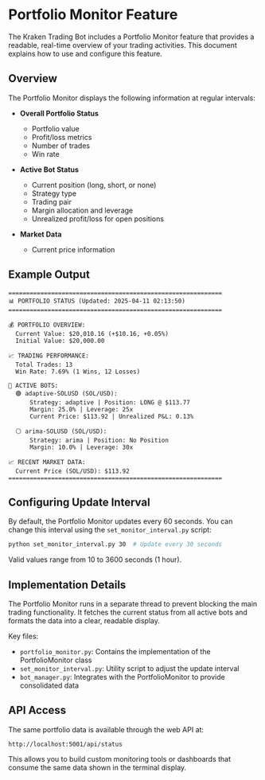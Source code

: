 # Portfolio Monitor Feature

The Kraken Trading Bot includes a Portfolio Monitor feature that provides a readable, real-time overview of your trading activities. This document explains how to use and configure this feature.

## Overview

The Portfolio Monitor displays the following information at regular intervals:

- **Overall Portfolio Status**
  - Portfolio value
  - Profit/loss metrics
  - Number of trades
  - Win rate

- **Active Bot Status**
  - Current position (long, short, or none)
  - Strategy type
  - Trading pair
  - Margin allocation and leverage
  - Unrealized profit/loss for open positions

- **Market Data**
  - Current price information

## Example Output

```
============================================================
📊 PORTFOLIO STATUS (Updated: 2025-04-11 02:13:50)
============================================================

💰 PORTFOLIO OVERVIEW:
  Current Value: $20,010.16 (+$10.16, +0.05%)
  Initial Value: $20,000.00
  
📈 TRADING PERFORMANCE:
  Total Trades: 13
  Win Rate: 7.69% (1 Wins, 12 Losses)

🤖 ACTIVE BOTS:
  🟢 adaptive-SOLUSD (SOL/USD):
      Strategy: adaptive | Position: LONG @ $113.77
      Margin: 25.0% | Leverage: 25x
      Current Price: $113.92 | Unrealized P&L: 0.13%

  ⚪ arima-SOLUSD (SOL/USD):
      Strategy: arima | Position: No Position
      Margin: 10.0% | Leverage: 30x

📈 RECENT MARKET DATA:
  Current Price (SOL/USD): $113.92
============================================================
```

## Configuring Update Interval

By default, the Portfolio Monitor updates every 60 seconds. You can change this interval using the `set_monitor_interval.py` script:

```bash
python set_monitor_interval.py 30  # Update every 30 seconds
```

Valid values range from 10 to 3600 seconds (1 hour).

## Implementation Details

The Portfolio Monitor runs in a separate thread to prevent blocking the main trading functionality. It fetches the current status from all active bots and formats the data into a clear, readable display.

Key files:
- `portfolio_monitor.py`: Contains the implementation of the PortfolioMonitor class
- `set_monitor_interval.py`: Utility script to adjust the update interval
- `bot_manager.py`: Integrates with the PortfolioMonitor to provide consolidated data

## API Access

The same portfolio data is available through the web API at:
```
http://localhost:5001/api/status
```

This allows you to build custom monitoring tools or dashboards that consume the same data shown in the terminal display.